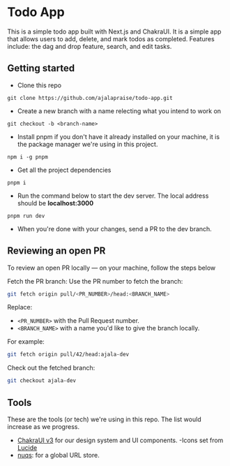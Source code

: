 # Todo App
This is a simple todo app built with Next.js and ChakraUI. It is a simple app that allows users to add, delete, and mark todos as completed. 
Features include: the dag and drop feature, search, and edit tasks.



## Getting started
- Clone this repo

```shell
git clone https://github.com/ajalapraise/todo-app.git
```

- Create a new branch with a name relecting what you intend to work on

```shell
git checkout -b <branch-name>
```

- Install pnpm if you don't have it already installed on your machine, it is the package manager we're using in this project.

```shell
npm i -g pnpm

```

- Get all the project dependencies

```shell
pnpm i
```

- Run the command below to start the dev server. The local address should be **localhost:3000**
```shell
pnpm run dev
```

- When you're done with your changes, send a PR to the dev branch.

## Reviewing an open PR

To review an open PR locally &mdash; on your machine, follow the steps below

Fetch the PR branch: Use the PR number to fetch the branch:

```bash
git fetch origin pull/<PR_NUMBER>/head:<BRANCH_NAME>
```

Replace:
- `<PR_NUMBER>` with the Pull Request number.
- `<BRANCH_NAME>` with a name you'd like to give the branch locally.

For example:
```bash
git fetch origin pull/42/head:ajala-dev
```

Check out the fetched branch:

```bash
git checkout ajala-dev
```

## Tools

These are the tools (or tech) we're using in this repo. The list would increase as we progress.

- [ChakraUI v3](https://www.chakra-ui.com/docs/get-started/installation) for our design system and UI components. 
-Icons set from [Lucide](https://lucide.dev/)
- [nuqs](https://nuqs.47ng.com/docs): for a global URL store.


